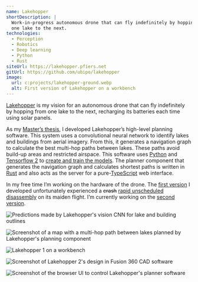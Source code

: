 ```yaml
---
name: Lake­hopper
shortDescription: |
  Work-in-progress autonomous drone that can fly indefinitely by hopping from 
  one lake to the next.
technologies:
  - Perception
  - Robotics
  - Deep learning
  - Python
  - Rust
siteUrl: https://lakehopper.pfiers.net
gitUrl: https://github.com/ubipo/lakehopper
image:
  url: c:projects/lakehopper-ground.webp
  alt: First version of Lakehopper on a workbench
---
```


[Lakehopper](https://lakehopper.pfiers.net) is my vision for an autonomous drone
that can fly indefinitely by hopping from one lake to the next, recharging its
batteries each time using solar panels.


As my [Master’s thesis](/content/dissertation.pdf), I developed Lakehopper’s
high-level planning software. This system uses a convolutional neural network to
identify lakes and buildings from aerial imagery. From this, it generates a
navigation graph to calculate the best multi-hop paths between lakes. These
paths avoid build-up areas and restricted airspace. This software uses
[Python](/technologies/python) and [Tensorflow 2](https://www.tensorflow.org/)
to [create and train the
models](https://lakehopper.pfiers.net/vision/README.html). The planner component
that generates the navigation graph and calculates shortest paths is written in
[Rust](/technologies/rust) and also acts as the server for a
pure-[TypeScript](/technologies/typescript) web interface.


In my free time I’m working on the hardware of the drone. The [first
version](https://lakehopper.pfiers.net/design/1/README.html) I developed
unfortunately experienced a ~~crash~~ [rapid unscheduled
disassembly](https://lakehopper.pfiers.net/design/1/README.html#maiden-flight)
on its maiden flight. I’m currently working on the [second
version](https://lakehopper.pfiers.net/design/2/README.html).

![Predictions made by Lakehopper's vision CNN for lake and building
outlines](c:projects/lakehopper-inference.png "Segmentation model predictions
(GT: Ground Truth, ENB3: EfficientNetB3, MNV2: MobileNetV2)")

![Screenshot of a map with a multi-hop path between lakes planned by
Lakehopper's planning component](c:projects/lakehopper-planner-four-hops.png
"Planner path with four hops between lakes")

![Lakehopper 1 on a workbench](c:projects/lakehopper-ground.webp "Lakehopper 1
on a workbench")

![Screenshot of Lakehopper 2's design in Fusion 360 CAD
software](c:projects/lakehopper-2-preview.png "Preview of Lakehopper 2's design")

![Screenshot of the browser UI to control Lakehopper's planner
software](c:projects/lakehopper-browser-ui.png "Browser UI to the planner
software")

